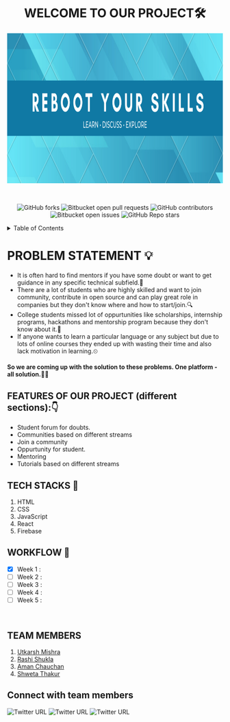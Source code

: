 <h1 align="center">WELCOME TO OUR PROJECT🛠</h1>

<p align="center">
<img src="images/headerImage.png" width="1000" height="350">
</p> 
<br>
<div align="center">
  
![GitHub forks](https://img.shields.io/github/forks/utkarsh-mishra30/SkillValley-Cohort)
![Bitbucket open pull requests](https://img.shields.io/bitbucket/pr-raw/utkarsh-mishra30/SkillValley-Cohort)
![GitHub contributors](https://img.shields.io/github/contributors/utkarsh-mishra30/SkillValley-Cohort)
![Bitbucket open issues](https://img.shields.io/bitbucket/issues/utkarsh-mishra30/SkillValley-Cohort)
![GitHub Repo stars](https://img.shields.io/github/stars/utkarsh-mishra30/SkillValley-Cohort)
  
</div>

<!-- TABLE OF CONTENTS -->
<details>
  <summary>Table of Contents</summary>
  <ol>
    <li>
      <a >Problem Statement</a>
    </li>
    <li><a>Features of our project</a></li>
    <li><a>Tech Stacks</a></li>
    <li><a>Work Flow</a></li>
    <li><a>Team Members</a></li>
    <li><a href="#contact">Contact</a></li>
    <li><a href="#acknowledgments">Acknowledgments</a></li>
  </ol>
</details>
  
# PROBLEM STATEMENT 💡
- It is often hard to find mentors if you have some doubt or want to get guidance in any specific technical subfield.🤔
- There are a lot of students who are highly skilled and want to join community, contribute in open source and can play great role in companies but they don't know where and how to start/join.🔍
- College students missed lot of oppurtunities like scholarships, internship programs, hackathons and mentorship program because they don't know about it.📰
- If anyone wants to learn a particular language or any subject but due to lots of online courses they ended up with wasting their time and also lack motivation in learning.⏲

#### So we are coming up with the solution to these problems. One platform - all solution.👨‍💻

## FEATURES OF OUR PROJECT (different sections):👇

- Student forum for doubts.
- Communities based on different streams
- Join a community
- Oppurtunity for student.
- Mentoring
- Tutorials based on different streams

## TECH STACKS 🛒
1. HTML
2. CSS
3. JavaScript
4. React
5. Firebase

## WORKFLOW 📃


- [x] Week 1 :
- [ ] Week 2 :
- [ ] Week 3 :
- [ ] Week 4 :
- [ ] Week 5 :

<br>

<!-- ## UI/UX OF OUR WEBSITE:🎨 -->

## TEAM MEMBERS
1. [Utkarsh Mishra](https://twitter.com/utkarshopedia)
2. [Rashi Shukla](https://twitter.com/17rashishukla)
3. [Aman Chauchan](https://twitter.com/phantomthread_d)
4. [Shweta Thakur](#)

## Connect with team members
![Twitter URL](https://img.shields.io/twitter/url?label=Utkarsh&style=social&url=https%3A%2F%2Ftwitter.com%2Futkarshopedia) 
![Twitter URL](https://img.shields.io/twitter/url?label=Rashi&style=social&url=https%3A%2F%2Ftwitter.com%2F17rashishukla)
![Twitter URL](https://img.shields.io/twitter/url?label=Aman&style=social&url=https%3A%2F%2Ftwitter.com%2Fphantomthread_d)
